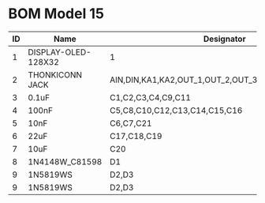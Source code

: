 # BOM Model 15


| ID | Name                | Designator                                          | Quantity  |
|----|---------------------|-----------------------------------------------------|-----------|
| 1  | DISPLAY-OLED-128X32 | 1                                                   | 1         |
| 2  | THONKICONN JACK     | AIN,DIN,KA1,KA2,OUT_1,OUT_2,OUT_3,OUT_4,OUT_5,OUT_6 | 10        |
| 3  | 0.1uF               | C1,C2,C3,C4,C9,C11                                  | 6         |
| 4  | 100nF               | C5,C8,C10,C12,C13,C14,C15,C16                       | 8         |
| 5  | 10nF                | C6,C7,C21                                           | 3         |
| 6  | 22uF                | C17,C18,C19                                         | 3         |
| 7  | 10uF                | C20                                                 | 1         |
| 8  | 1N4148W_C81598      | D1                                                  | 1         |
| 9  | 1N5819WS            | D2,D3                                               | 2         |
| 9  | 1N5819WS            | D2,D3                                               | 2         |

